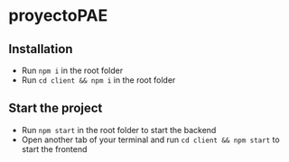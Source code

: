 # proyectoPAE

## Installation

- Run `npm i` in the root folder
- Run `cd client && npm i` in the root folder


## Start the project
- Run `npm start` in the root folder to start the backend
- Open another tab of your terminal and run `cd client && npm start` to start the frontend
